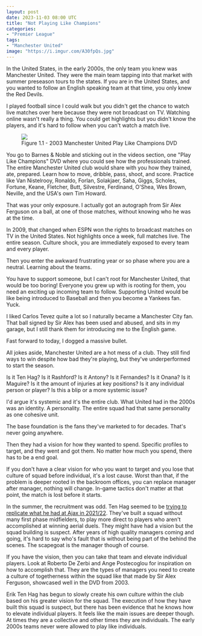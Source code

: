 ```yaml
---
layout: post
date: 2023-11-03 08:00 UTC
title: "Not Playing Like Champions"
categories:
- "Premier League"
tags:
- "Manchester United"
image: "https://i.imgur.com/A30fpQs.jpg"
---
```


In the United States, in the early 2000s, the only team you knew was Manchester United. They were the main team tapping into that market with summer preseason tours to the states. If you are in the United States, and you wanted to follow an English speaking team at that time, you only knew the Red Devils. 

<!---more--->

I played football since I could walk but you didn't get the chance to watch live matches over here because they were not broadcast on TV. Watching online wasn't really a thing. You could get highlights but you didn't know the players, and it's hard to follow when you can't watch a match live. 

<figure>
    <img src="https://i.imgur.com/2zSKTUS.jpg">
    <figcaption>Figure 1.1 - 2003 Manchester United Play Like Champions DVD</figcaption>
</figure> 

You go to Barnes & Noble and sticking out in the videos section, one "Play Like Champions" DVD where you could see how the professionals trained. The entire Manchester United club would share with you how they trained, ate, prepared. Learn how to move, dribble, pass, shoot, and score. Practice like Van Nistelrooy, Ronaldo, Forlan, Solakjaer, Saha, Giggs, Scholes, Fortune, Keane, Fletcher, Butt, Silvestre, Ferdinand, O'Shea, Wes Brown, Neville, and the USA's own Tim Howard. 

That was your only exposure. I actually got an autograph from Sir Alex Ferguson on a ball, at one of those matches, without knowing who he was at the time.

In 2009, that changed when ESPN won the rights to broadcast matches on TV in the United States. Not highlights once a week, full matches live. The entire season. Culture shock, you are immediately exposed to every team and every player. 

Then you enter the awkward frustrating year or so phase where you are a neutral. Learning about the teams. 

You have to support someone, but I can't root for Manchester United, that would be too boring! Everyone you grew up with is rooting for them, you need an exciting up incoming team to follow. Supporting United would be like being introduced to Baseball and then you become a Yankees fan. Yuck. 

I liked Carlos Tevez quite a lot so I naturally became a Manchester City fan. That ball signed by Sir Alex has been used and abused, and sits in my garage, but I still thank them for introducing me to the English game. 

Fast forward to today, I dogged a massive bullet. 

All jokes aside, Manchester United are a hot mess of a club. They still find ways to win despite how bad they're playing, but they've underperformed to start the season. 

Is it Ten Hag?
Is it Rashford?
Is it Antony? 
Is it Fernandes?
Is it Onana?
Is it Maguire?
Is it the amount of injuries at key positions?
Is it any individual person or player?
Is this a blip or a more systemic issue?

I'd argue it's systemic and it's the entire club. What United had in the 2000s was an identity. A personality. The entire squad had that same personality as one cohesive unit.

The base foundation is the fans they've marketed to for decades. That's never going anywhere. 

Then they had a vision for how they wanted to spend. Specific profiles to target, and they went and got them. No matter how much you spend, there has to be a end goal. 

If you don't have a clear vision for who you want to target and you lose that culture of squad before individual, it's a lost cause. Worst than that, if the problem is deeper rooted in the backroom offices, you can replace manager after manager, nothing will change. In-game tactics don't matter at that point, the match is lost before it starts.  

In the summer, the recruitment was odd. Ten Hag seemed to be [trying to replicate what he had at Ajax in 2021/22](https://tacticsjournal.com/2023/07/04/erik-ten-hag-end-goal-for-manchester-united-is-2021-22-ajax/). They've built a squad without many first phase midfielders, to play more direct to players who aren't accomplished at winning aerial duels. They might have had a vision but the squad building is suspect. After years of high quality managers coming and going, it's hard to say who's fault that is without being part of the behind the scenes. The scapegoat is the manager though of course. 

If you have the vision, then you can take that team and elevate individual players. Look at Roberto De Zerbi and Ange Postecoglou for inspiration on how to accomplish that. They are the types of managers you need to create a culture of togetherness within the squad like that made by Sir Alex Ferguson, showcased well in the DVD from 2003. 

Erik Ten Hag has begun to slowly create his own culture within the club based on his greater vision for the squad. The execution of how they have built this squad is suspect, but there has been evidence that he knows how to elevate individual players. It feels like the main issues are deeper though. At times they are a collective and other times they are individuals. The early 2000s teams never were allowed to play like individuals. 
